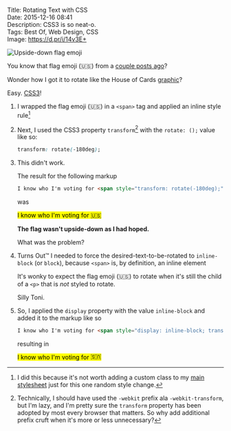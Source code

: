 Title: Rotating Text with CSS  
Date: 2015-12-16 08:41  
Description: CSS3 is so neat-o.  
Tags: Best Of, Web Design, CSS  
Image: https://d.pr/i/14v3E+  

![Upside-down flag emoji][1]

You know that flag emoji (🇺🇸) from a [couple posts ago][2]?

Wonder how I got it to rotate like the House of Cards [graphic][3]?

Easy. [CSS3][4]!

1. I wrapped the flag emoji (🇺🇸)  in a `<span>` tag and applied an inline style rule[^1]
2. Next, I used the CSS3 property `transform`[^2]  with the `rotate: ();` value like so:
	
	```css
	transform: rotate(-180deg);
	```

3. This didn't work.

	The result for the following markup
	
	```html
	I know who I'm voting for <span style="transform: rotate(-180deg);">🇺🇸</span>
	```
	
	was
	
	<mark class="red">I know who I'm voting for 🇺🇸</mark>
	
	**The flag wasn't upside-down as I had hoped.**
	
	What was the problem?
	
4. Turns Out&trade; I needed to force the desired-text-to-be-rotated to `inline-block` (or `block`), because `<span>` is, by definition, an inline element

	It's wonky to expect the flag emoji (🇺🇸) to rotate when it's still the child of a `<p>` that is *not* styled to rotate.
	
	Silly Toni.
	
5. So, I applied the `display` property with the value `inline-block` and added it to the markup like so

	```html
	I know who I'm voting for <span style="display: inline-block; transform: rotate(-180deg);">🇺🇸</span>
	```
	
	resulting in
	
	<mark class="green">I know who I'm voting for <span style="display: inline-block; transform: rotate(-180deg);">🇺🇸</span></mark>

[^1]: I did this because it's not worth adding a custom class to my [main stylesheet][a] just for this one random style change.
[^2]: Technically, I should have used the `-webkit` prefix ala `-webkit-transform`, but I'm lazy, and I'm pretty sure the `transform` property has been adopted by most every browser that matters. So why add additional prefix cruft when it's more or less unnecessary?

[a]: /css/styles.css "Main stylesheet for TheOverAnalyzed"

[1]: https://d.pr/i/14v3E+ "Upside-down flag emoji"
[2]: /2015/12/16/fu-2016#flag-thingy "Portion of that post that contained the flag emoji in question"
[3]: http://www.fu2016.com/wp-content/themes/hoc/assets/img/layout/logo.ico "House of Cards favicon"
[4]: https://css-tricks.com/snippets/css/text-rotation/ "CSS-Tricks: Text Rotation"